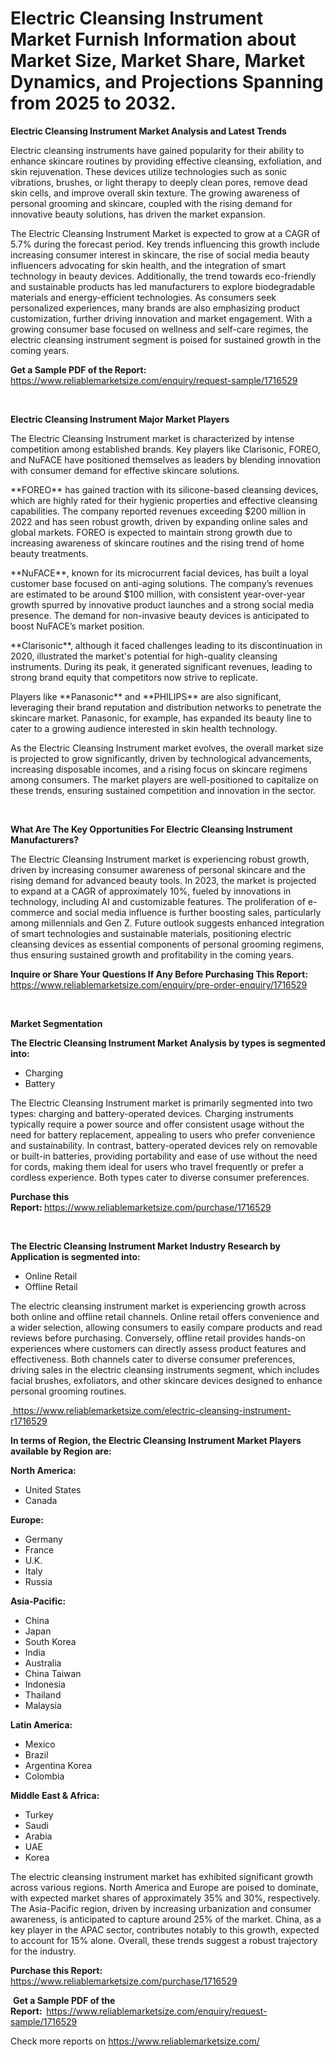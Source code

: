 <p><h1>Electric Cleansing Instrument Market Furnish Information about Market Size, Market Share, Market Dynamics, and Projections Spanning from 2025 to 2032.</h1></p><p><strong>Electric Cleansing Instrument Market Analysis and Latest Trends</strong></p>
<p><p>Electric cleansing instruments have gained popularity for their ability to enhance skincare routines by providing effective cleansing, exfoliation, and skin rejuvenation. These devices utilize technologies such as sonic vibrations, brushes, or light therapy to deeply clean pores, remove dead skin cells, and improve overall skin texture. The growing awareness of personal grooming and skincare, coupled with the rising demand for innovative beauty solutions, has driven the market expansion.</p><p>The Electric Cleansing Instrument Market is expected to grow at a CAGR of 5.7% during the forecast period. Key trends influencing this growth include increasing consumer interest in skincare, the rise of social media beauty influencers advocating for skin health, and the integration of smart technology in beauty devices. Additionally, the trend towards eco-friendly and sustainable products has led manufacturers to explore biodegradable materials and energy-efficient technologies. As consumers seek personalized experiences, many brands are also emphasizing product customization, further driving innovation and market engagement. With a growing consumer base focused on wellness and self-care regimes, the electric cleansing instrument segment is poised for sustained growth in the coming years.</p></p>
<p><strong>Get a Sample PDF of the Report:&nbsp;</strong> <a href="https://www.reliablemarketsize.com/enquiry/request-sample/1716529?utm_campaign=3112&utm_medium=2&utm_source=Github&utm_content=ia&utm_term=05042025&utm_id=electric-cleansing-instrument">https://www.reliablemarketsize.com/enquiry/request-sample/1716529</a></p>
<p>&nbsp;</p>
<p><strong>Electric Cleansing Instrument Major Market Players</strong></p>
<p><p>The Electric Cleansing Instrument market is characterized by intense competition among established brands. Key players like Clarisonic, FOREO, and NuFACE have positioned themselves as leaders by blending innovation with consumer demand for effective skincare solutions.</p><p>**FOREO** has gained traction with its silicone-based cleansing devices, which are highly rated for their hygienic properties and effective cleansing capabilities. The company reported revenues exceeding $200 million in 2022 and has seen robust growth, driven by expanding online sales and global markets. FOREO is expected to maintain strong growth due to increasing awareness of skincare routines and the rising trend of home beauty treatments.</p><p>**NuFACE**, known for its microcurrent facial devices, has built a loyal customer base focused on anti-aging solutions. The company’s revenues are estimated to be around $100 million, with consistent year-over-year growth spurred by innovative product launches and a strong social media presence. The demand for non-invasive beauty devices is anticipated to boost NuFACE’s market position.</p><p>**Clarisonic**, although it faced challenges leading to its discontinuation in 2020, illustrated the market's potential for high-quality cleansing instruments. During its peak, it generated significant revenues, leading to strong brand equity that competitors now strive to replicate.</p><p>Players like **Panasonic** and **PHILIPS** are also significant, leveraging their brand reputation and distribution networks to penetrate the skincare market. Panasonic, for example, has expanded its beauty line to cater to a growing audience interested in skin health technology.</p><p>As the Electric Cleansing Instrument market evolves, the overall market size is projected to grow significantly, driven by technological advancements, increasing disposable incomes, and a rising focus on skincare regimens among consumers. The market players are well-positioned to capitalize on these trends, ensuring sustained competition and innovation in the sector.</p></p>
<p>&nbsp;</p>
<p><strong>What Are The Key Opportunities For Electric Cleansing Instrument Manufacturers?</strong></p>
<p><p>The Electric Cleansing Instrument market is experiencing robust growth, driven by increasing consumer awareness of personal skincare and the rising demand for advanced beauty tools. In 2023, the market is projected to expand at a CAGR of approximately 10%, fueled by innovations in technology, including AI and customizable features. The proliferation of e-commerce and social media influence is further boosting sales, particularly among millennials and Gen Z. Future outlook suggests enhanced integration of smart technologies and sustainable materials, positioning electric cleansing devices as essential components of personal grooming regimens, thus ensuring sustained growth and profitability in the coming years.</p></p>
<p><strong>Inquire or Share Your Questions If Any Before Purchasing This Report:</strong> <a href="https://www.reliablemarketsize.com/enquiry/pre-order-enquiry/1716529?utm_campaign=3112&utm_medium=2&utm_source=Github&utm_content=ia&utm_term=05042025&utm_id=electric-cleansing-instrument">https://www.reliablemarketsize.com/enquiry/pre-order-enquiry/1716529</a></p>
<p>&nbsp;</p>
<p><strong>Market Segmentation</strong></p>
<p><strong>The Electric Cleansing Instrument Market Analysis by types is segmented into:</strong></p>
<p><ul><li>Charging</li><li>Battery</li></ul></p>
<p><p>The Electric Cleansing Instrument market is primarily segmented into two types: charging and battery-operated devices. Charging instruments typically require a power source and offer consistent usage without the need for battery replacement, appealing to users who prefer convenience and sustainability. In contrast, battery-operated devices rely on removable or built-in batteries, providing portability and ease of use without the need for cords, making them ideal for users who travel frequently or prefer a cordless experience. Both types cater to diverse consumer preferences.</p></p>
<p><strong>Purchase this Report:&nbsp;</strong><a href="https://www.reliablemarketsize.com/purchase/1716529?utm_campaign=3112&utm_medium=2&utm_source=Github&utm_content=ia&utm_term=05042025&utm_id=electric-cleansing-instrument">https://www.reliablemarketsize.com/purchase/1716529</a></p>
<p>&nbsp;</p>
<p><strong>The Electric Cleansing Instrument Market Industry Research by Application is segmented into:</strong></p>
<p><ul><li>Online Retail</li><li>Offline Retail</li></ul></p>
<p><p>The electric cleansing instrument market is experiencing growth across both online and offline retail channels. Online retail offers convenience and a wider selection, allowing consumers to easily compare products and read reviews before purchasing. Conversely, offline retail provides hands-on experiences where customers can directly assess product features and effectiveness. Both channels cater to diverse consumer preferences, driving sales in the electric cleansing instruments segment, which includes facial brushes, exfoliators, and other skincare devices designed to enhance personal grooming routines.</p></p>
<p><a href="https://www.reliablemarketsize.com/electric-cleansing-instrument-r1716529?utm_campaign=3112&utm_medium=2&utm_source=Github&utm_content=ia&utm_term=05042025&utm_id=electric-cleansing-instrument">&nbsp;https://www.reliablemarketsize.com/electric-cleansing-instrument-r1716529</a></p>
<p><strong>In terms of Region, the Electric Cleansing Instrument Market Players available by Region are:</strong></p>
<p>
    <p> <strong> North America: </strong>
        <ul>
            <li>United States</li>
            <li>Canada</li>
        </ul>
        </p> 
    <p> <strong> Europe: </strong>
        <ul>
            <li>Germany</li>
            <li>France</li>
            <li>U.K.</li>
            <li>Italy</li>
            <li>Russia</li>
        </ul>
        </p> 
    <p> <strong> Asia-Pacific: </strong>
        <ul>
            <li>China</li>
            <li>Japan</li>
            <li>South Korea</li>
            <li>India</li>
            <li>Australia</li>
            <li>China Taiwan</li>
            <li>Indonesia</li>
            <li>Thailand</li>
            <li>Malaysia</li>
        </ul>
        </p> 
    <p> <strong> Latin America: </strong>
        <ul>
            <li>Mexico</li>
            <li>Brazil</li>
            <li>Argentina Korea</li>
            <li>Colombia</li>
        </ul>
        </p> 
    <p> <strong> Middle East & Africa: </strong>
        <ul>
            <li>Turkey</li>
            <li>Saudi</li>
            <li>Arabia</li>
            <li>UAE</li>
            <li>Korea</li>
        </ul>
    </p>
    </p>
<p><p>The electric cleansing instrument market has exhibited significant growth across various regions. North America and Europe are poised to dominate, with expected market shares of approximately 35% and 30%, respectively. The Asia-Pacific region, driven by increasing urbanization and consumer awareness, is anticipated to capture around 25% of the market. China, as a key player in the APAC sector, contributes notably to this growth, expected to account for 15% alone. Overall, these trends suggest a robust trajectory for the industry.</p></p>
<p><strong>Purchase this Report: </strong><a href="https://www.reliablemarketsize.com/purchase/1716529?utm_campaign=3112&utm_medium=2&utm_source=Github&utm_content=ia&utm_term=05042025&utm_id=electric-cleansing-instrument">https://www.reliablemarketsize.com/purchase/1716529</a></p>
<p>&nbsp;<strong>Get a Sample PDF of the Report:&nbsp;&nbsp;</strong><a href="https://www.reliablemarketsize.com/enquiry/request-sample/1716529?utm_campaign=3112&utm_medium=2&utm_source=Github&utm_content=ia&utm_term=05042025&utm_id=electric-cleansing-instrument">https://www.reliablemarketsize.com/enquiry/request-sample/1716529</a></p>
<p><strong></strong></p>
<p>Check more reports on <a href="https://www.reliablemarketsize.com/?utm_campaign=3112&utm_medium=2&utm_source=Github&utm_content=ia&utm_term=05042025&utm_id=electric-cleansing-instrument">https://www.reliablemarketsize.com/</a></p>